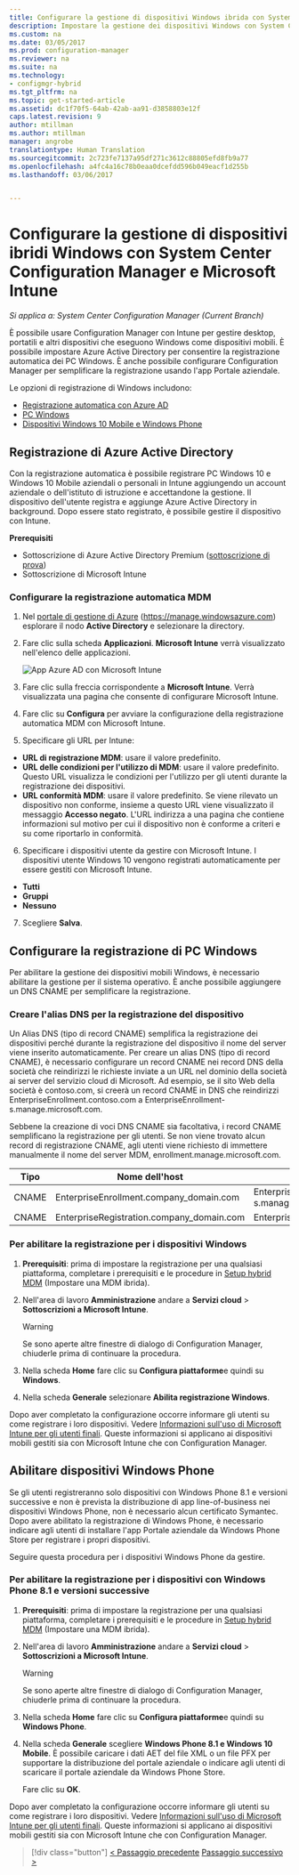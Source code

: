 ```yaml
---
title: Configurare la gestione di dispositivi Windows ibrida con System Center Configuration Manager e Microsoft Intune | Microsoft Docs
description: Impostare la gestione dei dispositivi Windows con System Center Configuration Manager e Microsoft Intune.
ms.custom: na
ms.date: 03/05/2017
ms.prod: configuration-manager
ms.reviewer: na
ms.suite: na
ms.technology:
- configmgr-hybrid
ms.tgt_pltfrm: na
ms.topic: get-started-article
ms.assetid: dc1f70f5-64ab-42ab-aa91-d3858803e12f
caps.latest.revision: 9
author: mtillman
ms.author: mtillman
manager: angrobe
translationtype: Human Translation
ms.sourcegitcommit: 2c723fe7137a95df271c3612c88805efd8fb9a77
ms.openlocfilehash: a4fc4a16c78b0eaa0dcefdd596b049eacf1d255b
ms.lasthandoff: 03/06/2017


---
```

# <a name="set-up-windows-hybrid-device-management-with-system-center-configuration-manager-and-microsoft-intune"></a>Configurare la gestione di dispositivi ibridi Windows con System Center Configuration Manager e Microsoft Intune

*Si applica a: System Center Configuration Manager (Current Branch)*

È possibile usare Configuration Manager con Intune per gestire desktop, portatili e altri dispositivi che eseguono Windows come dispositivi mobili. È possibile impostare Azure Active Directory per consentire la registrazione automatica dei PC Windows. È anche possibile configurare Configuration Manager per semplificare la registrazione usando l'app Portale aziendale.


Le opzioni di registrazione di Windows includono:

- [Registrazione automatica con Azure AD](#azure-active-directory-enrollment)
- [PC Windows](#configure-windows-pc-enrollment)
- [Dispositivi Windows 10 Mobile e Windows Phone](#enable-windows-phone-devices)

## <a name="azure-active-directory-enrollment"></a>Registrazione di Azure Active Directory

Con la registrazione automatica è possibile registrare PC Windows 10 e Windows 10 Mobile aziendali o personali in Intune aggiungendo un account aziendale o dell'istituto di istruzione e accettandone la gestione. Il dispositivo dell'utente registra e aggiunge Azure Active Directory in background. Dopo essere stato registrato, è possibile gestire il dispositivo con Intune.

**Prerequisiti**
- Sottoscrizione di Azure Active Directory Premium ([sottoscrizione di prova](http://go.microsoft.com/fwlink/?LinkID=816845))
- Sottoscrizione di Microsoft Intune


### <a name="configure-automatic-mdm-enrollment"></a>Configurare la registrazione automatica MDM

1. Nel [portale di gestione di Azure](https://manage.windowsazure.com) (https://manage.windowsazure.com) esplorare il nodo **Active Directory** e selezionare la directory.

2. Fare clic sulla scheda **Applicazioni**. **Microsoft Intune** verrà visualizzato nell'elenco delle applicazioni.

    ![App Azure AD con Microsoft Intune](../media/aad-intune-app.png)

3. Fare clic sulla freccia corrispondente a **Microsoft Intune**. Verrà visualizzata una pagina che consente di configurare Microsoft Intune.

4. Fare clic su **Configura** per avviare la configurazione della registrazione automatica MDM con Microsoft Intune.

5. Specificare gli URL per Intune:

  - **URL di registrazione MDM**: usare il valore predefinito.
  - **URL delle condizioni per l'utilizzo di MDM**: usare il valore predefinito. Questo URL visualizza le condizioni per l'utilizzo per gli utenti durante la registrazione dei dispositivi.
  - **URL conformità MDM**: usare il valore predefinito. Se viene rilevato un dispositivo non conforme, insieme a questo URL viene visualizzato il messaggio **Accesso negato**. L'URL indirizza a una pagina che contiene informazioni sul motivo per cui il dispositivo non è conforme a criteri e su come riportarlo in conformità.

6.  Specificare i dispositivi utente da gestire con Microsoft Intune. I dispositivi utente Windows 10 vengono registrati automaticamente per essere gestiti con Microsoft Intune.

  - **Tutti**
  - **Gruppi**
  - **Nessuno**

7. Scegliere **Salva**.

## <a name="configure-windows-pc-enrollment"></a>Configurare la registrazione di PC Windows
 Per abilitare la gestione dei dispositivi mobili Windows, è necessario abilitare la gestione per il sistema operativo.  È anche possibile aggiungere un DNS CNAME per semplificare la registrazione.

### <a name="create-dns-alias-for-device-enrollment"></a>Creare l'alias DNS per la registrazione del dispositivo  
 Un Alias DNS (tipo di record CNAME) semplifica la registrazione dei dispositivi perché durante la registrazione del dispositivo il nome del server viene inserito automaticamente. Per creare un alias DNS (tipo di record CNAME), è necessario configurare un record CNAME nei record DNS della società che reindirizzi le richieste inviate a un URL nel dominio della società ai server del servizio cloud di Microsoft.  Ad esempio, se il sito Web della società è contoso.com, si creerà un record CNAME in DNS che reindirizzi EnterpriseEnrollment.contoso.com a EnterpriseEnrollment-s.manage.microsoft.com.  

 Sebbene la creazione di voci DNS CNAME sia facoltativa, i record CNAME semplificano la registrazione per gli utenti. Se non viene trovato alcun record di registrazione CNAME, agli utenti viene richiesto di immettere manualmente il nome del server MDM, enrollment.manage.microsoft.com.

|Tipo|Nome dell'host|Punta a|  
|----------|---------------|---------------|  
|CNAME|EnterpriseEnrollment.company_domain.com|EnterpriseEnrollment-s.manage.microsoft.com|  
|CNAME|EnterpriseRegistration.company_domain.com|EnterpriseRegistration.windows.net|  
### <a name="to-enable-enrollment-for-windows-devices"></a>Per abilitare la registrazione per i dispositivi Windows  

1.  **Prerequisiti**: prima di impostare la registrazione per una qualsiasi piattaforma, completare i prerequisiti e le procedure in [Setup hybrid MDM](setup-hybrid-mdm.md) (Impostare una MDM ibrida).  

2.  Nell'area di lavoro **Amministrazione** andare a **Servizi cloud** > **Sottoscrizioni a Microsoft Intune**.  

    > [!WARNING]  
    >  Se sono aperte altre finestre di dialogo di Configuration Manager, chiuderle prima di continuare la procedura.  

3.  Nella scheda **Home** fare clic su **Configura piattaforme**e quindi su **Windows**.  

4.  Nella scheda **Generale** selezionare **Abilita registrazione Windows**.  

 Dopo aver completato la configurazione occorre informare gli utenti su come registrare i loro dispositivi. Vedere [Informazioni sull'uso di Microsoft Intune per gli utenti finali](https://docs.microsoft.com/intune/deploy-use/what-to-tell-your-end-users-about-using-microsoft-intune). Queste informazioni si applicano ai dispositivi mobili gestiti sia con Microsoft Intune che con Configuration Manager.

## <a name="enable-windows-phone-devices"></a>Abilitare dispositivi Windows Phone  
  Se gli utenti registreranno solo dispositivi con Windows Phone 8.1 e versioni successive e non è prevista la distribuzione di app line-of-business nei dispositivi Windows Phone, non è necessario alcun certificato Symantec. Dopo avere abilitato la registrazione di Windows Phone, è necessario indicare agli utenti di installare l'app Portale aziendale da Windows Phone Store per registrare i propri dispositivi.  

  Seguire questa procedura per i dispositivi Windows Phone da gestire.  

### <a name="to-enable-enrollment-for-windows-phone-81-and-later-devices"></a>Per abilitare la registrazione per i dispositivi con Windows Phone 8.1 e versioni successive  

 1.  **Prerequisiti**: prima di impostare la registrazione per una qualsiasi piattaforma, completare i prerequisiti e le procedure in [Setup hybrid MDM](setup-hybrid-mdm.md) (Impostare una MDM ibrida).  

 2.  Nell'area di lavoro **Amministrazione** andare a **Servizi cloud** > **Sottoscrizioni a Microsoft Intune**.  

     > [!WARNING]  
     >  Se sono aperte altre finestre di dialogo di Configuration Manager, chiuderle prima di continuare la procedura.  

 3.  Nella scheda **Home** fare clic su **Configura piattaforme**e quindi su **Windows Phone**.  

 4.  Nella scheda **Generale** scegliere  **Windows Phone 8.1 e Windows 10 Mobile**. È possibile caricare i dati AET del file XML o un file PFX per supportare la distribuzione del portale aziendale o indicare agli utenti di scaricare il portale aziendale da Windows Phone Store.  

      Fare clic su **OK**.  

  Dopo aver completato la configurazione occorre informare gli utenti su come registrare i loro dispositivi. Vedere [Informazioni sull'uso di Microsoft Intune per gli utenti finali](https://docs.microsoft.com/intune/deploy-use/what-to-tell-your-end-users-about-using-microsoft-intune). Queste informazioni si applicano ai dispositivi mobili gestiti sia con Microsoft Intune che con Configuration Manager.  

  > [!div class="button"]
  [< Passaggio precedente](create-service-connection-point.md)  [Passaggio successivo >](set-up-additional-management.md)

